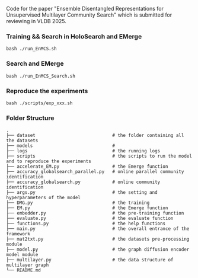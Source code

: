 Code for the paper "Ensemble Disentangled Representations for Unsupervised
Multilayer Community Search" which is submitted for reviewing in VLDB 2025.


### Training && Search in HoloSearch and EMerge
```
bash ./run_EnMCS.sh
```


### Search and EMerge
```
bash ./run_EnMCS_Search.sh
```

### Reproduce the experiments
```
bash ./scripts/exp_xxx.sh
```

### Folder Structure

    .
    ├── dataset                             # the folder containing all the datasets
    ├── models                              # 
    ├── logs                                # the running logs
    ├── scripts                             # the scripts to run the model and to reproduce the experiments
    ├── accelerate_EM.py                    # the Emerge function
    ├── accuracy_globalsearch_parallel.py   # online parallel community identification
    ├── accuracy_globalsearch.py            # online community identification
    ├── args.py                             # the setting and hyperparameters of the model
    ├── DMG.py                              # the training
    ├── EM.py                               # the Emerge function
    ├── embedder.py                         # the pre-training function
    ├── evaluate.py                         # the evaluate function
    ├── functions.py                        # the help functions
    ├── main.py                             # the overall entrance of the framework
    ├── mat2txt.py                          # the datasets pre-processing module
    ├── model.py                            # the graph diffusion encoder model module
    ├── multilayer.py                       # the data structure of multilayer graph
    └── README.md
